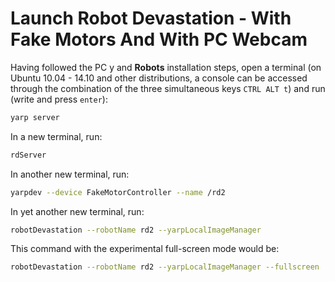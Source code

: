# Launch Robot Devastation - With Fake Motors And With PC Webcam

Having followed the PC y and **Robots** installation steps, open a terminal \(on Ubuntu 10.04 - 14.10 and other distributions, a console can be accessed through the combination of the three simultaneous keys `CTRL ALT t`\) and run \(write and press `enter`\):

```bash
yarp server
```

In a new terminal, run:

```bash
rdServer
```

In another new terminal, run:

```bash
yarpdev --device FakeMotorController --name /rd2
```

In yet another new terminal, run:

```bash
robotDevastation --robotName rd2 --yarpLocalImageManager
```

This command with the experimental full-screen mode would be:

```bash
robotDevastation --robotName rd2 --yarpLocalImageManager --fullscreen
```



